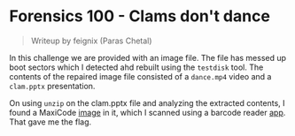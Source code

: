# Forensics 100 - Clams don't dance

> Writeup by feignix (Paras Chetal)

In this challenge we are provided with an image file. The file has messed up boot sectors which I detected ahd rebuilt using the `testdisk` tool. The contents of the repaired image file consisted of a `dance.mp4` video and a `clam.pptx` presentation. 

On using `unzip` on the clam.pptx file and analyzing the extracted contents, I found a MaxiCode [image](image0.gif) in it, which I scanned using a barcode reader [app](https://play.google.com/store/apps/details?id=com.funcode.decoder.bs). That gave me the flag.
